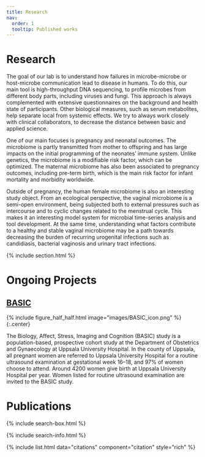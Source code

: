 ```yaml
---
title: Research
nav:
  order: 1
  tooltip: Published works
---
```


# <i class="fas fa-microscope"></i>Research
The goal of our lab is to understand how failures in microbe-microbe or host-microbe communication lead to disease in humans. To do this, our main tool is high-throughput DNA sequencing, to profile microbes from different body parts, including viruses and fungi. This approach is always complemented with extensive questionnaires on the background and health state of participants. Other biological measures, such as serum metabolites, help separate local from systemic effects. We try to always work closely with clinical collaborators, to decrease the distance between basic and applied science.

One of our main focuses is pregnancy and neonatal outcomes. The microbiome is partly transmitted from mother to offspring and has large impacts on the initial programming of the neonates’ immune system. Unlike genetics, the microbiome is a modifiable risk factor, which can be optimized. The maternal microbiome has also been associated to pregnancy outcomes, including pre-term birth, which is the main risk factor for infant mortality and morbidity worldwide.

Outside of pregnancy, the human female microbiome is also an interesting study object. From an ecological perspective, the vaginal microbiome is a semi-open environment, being subjected both to external pressures such as intercourse and to cyclic changes related to the menstrual cycle. This makes it an interesting model system for microbial time-series analysis and tool development. At the same time, understanding what factors contribute to a healthy and stable vaginal microbiome may be a path towards decreasing the burden of recurring urogenital infections such as candidiasis, bacterial vaginosis and urinary tract infections.

{% include section.html %}
# <i class="fas fa-microscope"></i>Ongoing Projects

## [BASIC](https://www.basicstudie.se/)

{% include figure_half_half.html image="images/BASIC_icon.png" %}
{:.center}

The Biology, Affect, Stress, Imaging and Cognition (BASIC) study is a population-based, prospective cohort study at the Department of Obstetrics and Gynaecology at Uppsala University Hospital. In the county of Uppsala, all pregnant women are referred to Uppsala University Hospital for a routine ultrasound examination at gestational week 16–18, and 97% of women choose to attend. Around 4200 women give birth at Uppsala University Hospital per year. Women listed for routine ultrasound examination are invited to the BASIC study.


# <i class="far fa-newspaper"></i>Publications

{% include search-box.html %}

{% include search-info.html %}

{% include list.html data="citations" component="citation" style="rich" %}